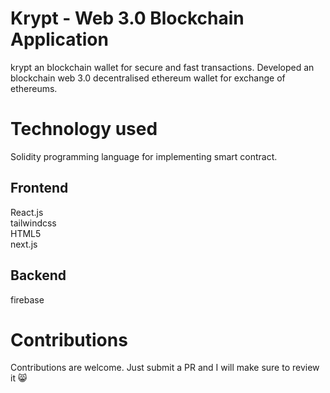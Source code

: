 # Krypt - Web 3.0 Blockchain Application


krypt an blockchain wallet for secure and fast transactions. Developed an blockchain web 3.0 decentralised ethereum wallet for exchange of ethereums.


# Technology used

Solidity programming language for implementing smart contract.

## Frontend


React.js<br>
tailwindcss<br>
HTML5<br>
next.js<br>


## Backend


firebase



# Contributions

Contributions are welcome. Just submit a PR and I will make sure to review it 😸

